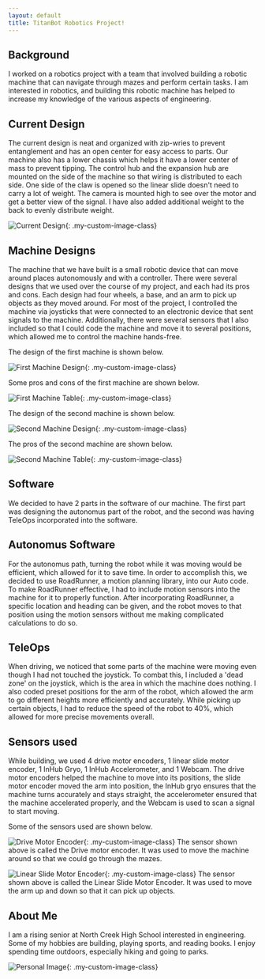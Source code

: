 ```yaml
---
layout: default
title: TitanBot Robotics Project!
---
```



## Background 
I worked on a robotics project with a team that involved building a robotic machine that can navigate through mazes and perform certain tasks. I am interested in robotics, and building this robotic machine has helped to increase my knowledge of the various aspects of engineering.

## Current Design

The current design is neat and organized with zip-wries to prevent entanglement and has an open center for easy access to parts. Our machine also has a lower chassis which helps it have a lower center of mass to prevent tipping. The control hub and the expansion hub are mounted on the side of the machine so that wiring is distributed to each side. One side of the claw is opened so the linear slide doesn't need to carry a lot of weight. The camera is mounted high to see over the motor and get a better view of the signal. I have also added additional weight to the back to evenly distribute weight.

![Current Design](/assets/css/images/Current%20Design%20Picture.png){: .my-custom-image-class}

## Machine Designs

The machine that we have built is a small robotic device that can move around places autonomously and with a controller. There were several designs that we used over the course of my project, and each had its pros and cons. Each design had four wheels, a base, and an arm to pick up objects as they moved around. For most of the project, I controlled the machine via joysticks that were connected to an electronic device that sent signals to the machine. Additionally, there were several sensors that I also included so that I could code the machine and move it to several positions, which allowed me to control the machine hands-free. 

The design of the first machine is shown below. 

![First Machine Design](/assets/css/images/Machine%20Designs%20-%201.png){: .my-custom-image-class}

Some pros and cons of the first machine are shown below. 

![First Machine Table](/assets/css/images/First%20Machine%20Table.png){: .my-custom-image-class}

The design of the second machine is shown below. 

![Second Machine Design](/assets/css/images/Machine%20Design%20-%202.png){: .my-custom-image-class}

The pros of the second machine are shown below.

![Second Machine Table](/assets/css/images/Second%20Machine%20Table.png){: .my-custom-image-class}

## Software

We decided to have 2 parts in the software of our machine. The first part was designing the autonomus part of the robot, and the second was having TeleOps incorporated into the software. 

## Autonomus Software

For the autonomus path, turning the robot while it was moving would be efficient, which allowed for it to save time. In order to accomplish this, we decided to use RoadRunner, a motion planning library, into our Auto code. To make RoadRunner effective, I had to include motion sensors into the machine for it to properly function. After incorporating RoadRunner, a specific location and heading can be given, and the robot moves to that position using the motion sensors without me making complicated calculations to do so. 

## TeleOps

When driving, we noticed that some parts of the machine were moving even though I had not touched the joystick. To combat this, I included a 'dead zone' on the joystick, which is the area in which the machine does nothing. I also coded preset positions for the arm of the robot, which allowed the arm to go different heights more efficiently and accurately. While picking up certain objects, I had to reduce the speed of the robot to 40%, which allowed for more precise movements overall.


## Sensors used

While building, we used 4 drive motor encoders, 1 linear slide motor encoder, 1 InHub Gryo, 1 InHub Accelerometer, and 1 Webcam. The drive motor encoders helped the machine to move into its positions, the slide motor encoder moved the arm into position,  the InHub gryo ensures that the machine turns accurately and stays straight, the accelerometer ensured that the machine accelerated properly, and the Webcam is used to scan a signal to start moving.

Some of the sensors used are shown below. 

![Drive Motor Encoder](/assets/css/images/Drive%20Metal%20Encoder.jpg){: .my-custom-image-class}
The sensor shown above is called the Drive motor encoder. It was used to move the machine around so that we could go through the mazes. 


![Linear Slide Motor Encoder](/assets/css/images/Linear%20slide%20motor%20encoder.png){: .my-custom-image-class}
The sensor shown above is called the Linear Slide Motor Encoder. It was used to move the arm up and down so that it can pick up objects.



## About Me 

I am a rising senior at North Creek High School interested in engineering. Some of my hobbies are building, playing sports, and reading books. I enjoy spending time outdoors, especially hiking and going to parks.

![Personal Image](/assets/css/images/About%20Me%20Picture.JPG){: .my-custom-image-class}


[def]: /assets/css/images/Current%20Design%20Picture.png